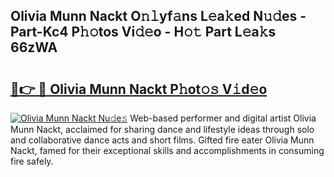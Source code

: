 ## Olivia Munn Nackt O𝚗𝚕yf𝚊ns L𝚎a𝚔ed N𝚞𝚍es - Part-Kc4 P𝚑𝚘tos Vi𝚍𝚎o - H𝚘𝚝 Part L𝚎a𝚔s 66zWA

# <h2><a href="http://kf5vwuw.oniu.top/?m=Olivia+Munn+Nackt">🔗👉 🔴 Olivia Munn Nackt P𝚑ot𝚘𝚜 V𝚒d𝚎o</a></h2>

[![Olivia Munn Nackt Nu𝚍e𝚜](https://i.imgur.com/0qMVB7G.gif)](http://kf5vwuw.oniu.top/?m=Olivia+Munn+Nackt)
Web-based performer and digital artist Olivia Munn Nackt, acclaimed for sharing dance and lifestyle ideas through solo and collaborative dance acts and short films. Gifted fire eater Olivia Munn Nackt, famed for their exceptional skills and accomplishments in consuming fire safely.  

